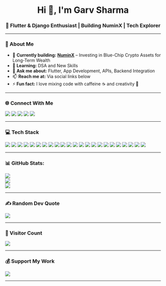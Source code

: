 <h1 align="center">Hi 👋, I'm Garv Sharma</h1>
<h3 align="center">🚀 Flutter & Django Enthusiast | Building NuminX | Tech Explorer</h3>

---

### 💫 About Me
- 🔭 **Currently building:** [**NuminX**](#) – Investing in Blue-Chip Crypto Assets for Long-Term Wealth
- 🌱 **Learning:** DSA and New Skills
- 💬 **Ask me about:** Flutter, App Development, APIs, Backend Integration  
- 📫 **Reach me at:** Via social links below  
- ⚡ **Fun fact:** I love mixing code with caffeine ☕ and creativity 🎨  

---

### 🌐 Connect With Me  
<p align="left">
<a href="https://behance.net/garvsharmxa" target="_blank"><img src="https://img.shields.io/badge/Behance-1769ff?style=for-the-badge&logo=behance&logoColor=white"/></a>
<a href="https://instagram.com/garvsharmxa" target="_blank"><img src="https://img.shields.io/badge/Instagram-E4405F?style=for-the-badge&logo=instagram&logoColor=white"/></a>
<a href="https://linkedin.com/in/garvsharmxa" target="_blank"><img src="https://img.shields.io/badge/LinkedIn-0A66C2?style=for-the-badge&logo=linkedin&logoColor=white"/></a>
<a href="https://twitter.com/garvsharmxa_" target="_blank"><img src="https://img.shields.io/badge/Twitter-1DA1F2?style=for-the-badge&logo=twitter&logoColor=white"/></a>
<a href="https://youtube.com/@@garv8342" target="_blank"><img src="https://img.shields.io/badge/YouTube-FF0000?style=for-the-badge&logo=youtube&logoColor=white"/></a>
</p>

---

### 💻 Tech Stack
<p>
  <img src="https://img.shields.io/badge/C-%2300599C.svg?style=for-the-badge&logo=c&logoColor=white"/>
  <img src="https://img.shields.io/badge/C++-%2300599C.svg?style=for-the-badge&logo=c%2B%2B&logoColor=white"/>
  <img src="https://img.shields.io/badge/Dart-%230175C2.svg?style=for-the-badge&logo=dart&logoColor=white"/>
  <img src="https://img.shields.io/badge/Python-3670A0?style=for-the-badge&logo=python&logoColor=ffdd54"/>
  <img src="https://img.shields.io/badge/Java-%23ED8B00.svg?style=for-the-badge&logo=java&logoColor=white"/>
  <img src="https://img.shields.io/badge/Flutter-%2302569B.svg?style=for-the-badge&logo=Flutter&logoColor=white"/>
  <img src="https://img.shields.io/badge/Django-%23092E20.svg?style=for-the-badge&logo=django&logoColor=white"/>
  <img src="https://img.shields.io/badge/DjangoREST-ff1709?style=for-the-badge&logo=django&logoColor=white&labelColor=gray"/>
  <img src="https://img.shields.io/badge/Firebase-%23039BE5.svg?style=for-the-badge&logo=firebase"/>
  <img src="https://img.shields.io/badge/iOS-%2320232a.svg?style=for-the-badge&logo=apple&logoColor=white"/>
  <img src="https://img.shields.io/badge/Android-%2320232a.svg?style=for-the-badge&logo=android&logoColor=a4c639"/>
  <img src="https://img.shields.io/badge/Unity-%2320232a.svg?style=for-the-badge&logo=unity&logoColor=white"/>
  <img src="https://img.shields.io/badge/Unreal-%2320232a.svg?style=for-the-badge&logo=unreal-engine&logoColor=white"/>
  <img src="https://img.shields.io/badge/SQLite-%2307405e.svg?style=for-the-badge&logo=sqlite&logoColor=white"/>
  <img src="https://img.shields.io/badge/MySQL-%2300f.svg?style=for-the-badge&logo=mysql&logoColor=white"/>
  <img src="https://img.shields.io/badge/HTML5-%23E34F26.svg?style=for-the-badge&logo=html5&logoColor=white"/>
  <img src="https://img.shields.io/badge/Canva-%2300C4CC.svg?style=for-the-badge&logo=canva&logoColor=white"/>
  <img src="https://img.shields.io/badge/Dribbble-EA4C89?style=for-the-badge&logo=dribbble&logoColor=white"/>
  <img src="https://img.shields.io/badge/Figma-%23F24E1E.svg?style=for-the-badge&logo=figma&logoColor=white"/>
  <img src="https://img.shields.io/badge/Blender-%23F5792A.svg?style=for-the-badge&logo=blender&logoColor=white"/>
  <img src="https://img.shields.io/badge/Arduino-00979D?style=for-the-badge&logo=Arduino&logoColor=white"/>
  <img src="https://img.shields.io/badge/Postman-FF6C37?style=for-the-badge&logo=postman&logoColor=white"/>
  <img src="https://img.shields.io/badge/Notion-000000?style=for-the-badge&logo=notion&logoColor=white"/>
</p>

---

### 📊 GitHub Stats:
<p align="left">
  <img src="https://github-readme-stats.vercel.app/api?username=garvsharmxa&theme=dark&hide_border=false&include_all_commits=false&count_private=true"/>
  <br/>
  <img src="https://github-readme-streak-stats.herokuapp.com/?user=garvsharmxa&theme=dark&hide_border=false"/>
  <br/>
  <img src="https://github-readme-stats.vercel.app/api/top-langs/?username=garvsharmxa&theme=dark&hide_border=false&include_all_commits=false&count_private=true&layout=compact"/>
</p>

---

### ✍️ Random Dev Quote
<p align="left">
  <img src="https://quotes-github-readme.vercel.app/api?type=horizontal&theme=radical"/>
</p>

---

### 🚀 Visitor Count
<p align="left">
  <img src="https://visitcount.itsvg.in/api?id=garvsharmxa&label=Profile%20Views&color=0&icon=0&pretty=true"/>
</p>

---

### 💰 Support My Work
<p align="left">
  <a href="https://buymeacoffee.com/xgrave" target="_blank"><img src="https://img.shields.io/badge/Buy%20Me%20a%20Coffee-ffdd00?style=for-the-badge&logo=buy-me-a-coffee&logoColor=black" /></a>
</p>

---

<!-- Created with ❤️ by Garv Sharma using GPRM (https://gprm.itsvg.in) -->
